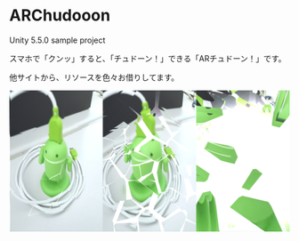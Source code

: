 # ARChudooon
Unity 5.5.0 sample project

スマホで「クンッ」すると、「チュドーン！」できる「ARチュドーン！」です。

他サイトから、リソースを色々お借りしてます。

![スクリーンショット](https://raw.githubusercontent.com/ktakaya/ARChudooon/images/Screenshot.png)
